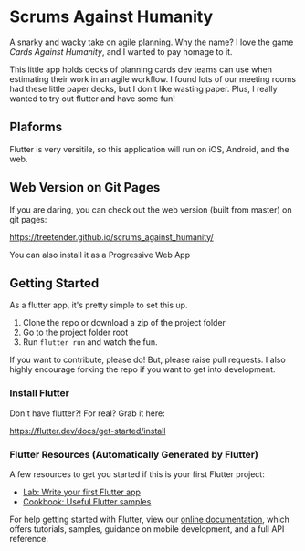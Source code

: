 # Scrums Against Humanity
A snarky and wacky take on agile planning.  Why the name? I love the game <i>Cards Against Humanity</i>, and I wanted to pay homage to it.

This little app holds decks of planning cards dev teams can use when estimating their work in an agile workflow.  I found lots of our meeting rooms had these little paper decks, but I don't like wasting paper. Plus, I really wanted to try out flutter and have some fun!

## Plaforms
Flutter is very versitile, so this application will run on iOS, Android, and the web.

## Web Version on Git Pages
If you are daring, you can check out the web version (built from master) on git pages:

https://treetender.github.io/scrums_against_humanity/

You can also install it as a Progressive Web App

## Getting Started
As a flutter app, it's pretty simple to set this up.

1. Clone the repo or download a zip of the project folder
1. Go to the project folder root
1. Run `flutter run` and watch the fun.

If you want to contribute, please do! But, please raise pull requests. I also highly encourage forking the repo if you want to get into development.

### Install Flutter
Don't have flutter?! For real? Grab it here:

https://flutter.dev/docs/get-started/install

### Flutter Resources (Automatically Generated by Flutter)

A few resources to get you started if this is your first Flutter project:

- [Lab: Write your first Flutter app](https://flutter.dev/docs/get-started/codelab)
- [Cookbook: Useful Flutter samples](https://flutter.dev/docs/cookbook)

For help getting started with Flutter, view our
[online documentation](https://flutter.dev/docs), which offers tutorials,
samples, guidance on mobile development, and a full API reference.

